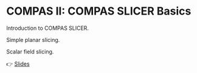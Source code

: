 # COMPAS II: COMPAS SLICER Basics

Introduction to COMPAS SLICER.

Simple planar slicing.

Scalar field slicing.

👉 [Slides](lecture_10.pdf)
